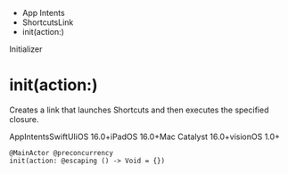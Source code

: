 

- App Intents
- ShortcutsLink
-  init(action:) 

Initializer

# init(action:)

Creates a link that launches Shortcuts and then executes the specified closure.

AppIntentsSwiftUIiOS 16.0+iPadOS 16.0+Mac Catalyst 16.0+visionOS 1.0+

``` source
@MainActor @preconcurrency
init(action: @escaping () -> Void = {})
```

